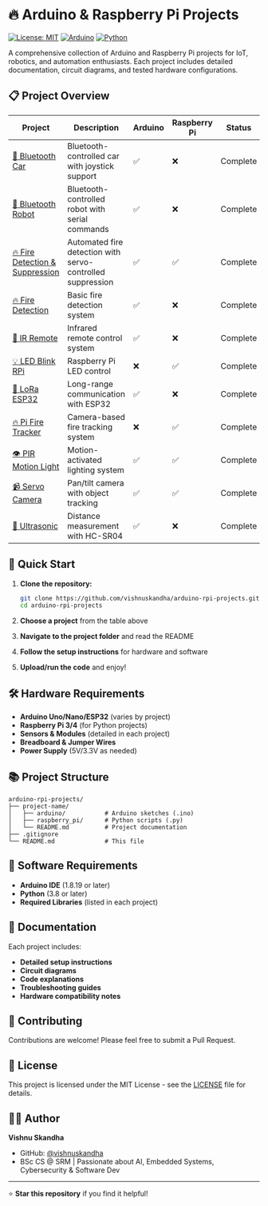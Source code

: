 # 🔥 Arduino & Raspberry Pi Projects

[![License: MIT](https://img.shields.io/badge/License-MIT-yellow.svg)](https://opensource.org/licenses/MIT)
[![Arduino](https://img.shields.io/badge/Arduino-1.8.19-blue.svg)](https://www.arduino.cc/)
[![Python](https://img.shields.io/badge/Python-3.8+-green.svg)](https://www.python.org/)

A comprehensive collection of Arduino and Raspberry Pi projects for IoT, robotics, and automation enthusiasts. Each project includes detailed documentation, circuit diagrams, and tested hardware configurations.

## 📋 Project Overview

| Project | Description | Arduino | Raspberry Pi | Status |
|---------|-------------|---------|--------------|--------|
| [🔵 Bluetooth Car](bluetooth-car/) | Bluetooth-controlled car with joystick support | ✅ | ❌ | Complete |
| [🤖 Bluetooth Robot](bluetooth-robot/) | Bluetooth-controlled robot with serial commands | ✅ | ❌ | Complete |
| [🔥 Fire Detection & Suppression](fire-detection-suppression/) | Automated fire detection with servo-controlled suppression | ✅ | ✅ | Complete |
| [🔥 Fire Detection](fire-detection/) | Basic fire detection system | ✅ | ❌ | Complete |
| [📡 IR Remote](ir-remote/) | Infrared remote control system | ✅ | ❌ | Complete |
| [💡 LED Blink RPi](led-blink-rpi/) | Raspberry Pi LED control | ❌ | ✅ | Complete |
| [📡 LoRa ESP32](lora-esp32/) | Long-range communication with ESP32 | ✅ | ❌ | Complete |
| [🔥 Pi Fire Tracker](pi-fire-tracker/) | Camera-based fire tracking system | ❌ | ✅ | Complete |
| [👁️ PIR Motion Light](pir-motion-light/) | Motion-activated lighting system | ✅ | ✅ | Complete |
| [📹 Servo Camera](servo-camera/) | Pan/tilt camera with object tracking | ✅ | ✅ | Complete |
| [📏 Ultrasonic](ultrasonic/) | Distance measurement with HC-SR04 | ✅ | ❌ | Complete |

## 🚀 Quick Start

1. **Clone the repository:**
   ```bash
   git clone https://github.com/vishnuskandha/arduino-rpi-projects.git
   cd arduino-rpi-projects
   ```

2. **Choose a project** from the table above
3. **Navigate to the project folder** and read the README
4. **Follow the setup instructions** for hardware and software
5. **Upload/run the code** and enjoy!

## 🛠️ Hardware Requirements

- **Arduino Uno/Nano/ESP32** (varies by project)
- **Raspberry Pi 3/4** (for Python projects)
- **Sensors & Modules** (detailed in each project)
- **Breadboard & Jumper Wires**
- **Power Supply** (5V/3.3V as needed)

## 📚 Project Structure

```
arduino-rpi-projects/
├── project-name/
│   ├── arduino/           # Arduino sketches (.ino)
│   ├── raspberry_pi/      # Python scripts (.py)
│   └── README.md          # Project documentation
├── .gitignore
└── README.md              # This file
```

## 🔧 Software Requirements

- **Arduino IDE** (1.8.19 or later)
- **Python** (3.8 or later)
- **Required Libraries** (listed in each project)

## 📖 Documentation

Each project includes:
- **Detailed setup instructions**
- **Circuit diagrams**
- **Code explanations**
- **Troubleshooting guides**
- **Hardware compatibility notes**

## 🤝 Contributing

Contributions are welcome! Please feel free to submit a Pull Request.

## 📄 License

This project is licensed under the MIT License - see the [LICENSE](LICENSE) file for details.

## 👨‍💻 Author

**Vishnu Skandha**
- GitHub: [@vishnuskandha](https://github.com/vishnuskandha)
- BSc CS @ SRM | Passionate about AI, Embedded Systems, Cybersecurity & Software Dev

---

⭐ **Star this repository** if you find it helpful!
